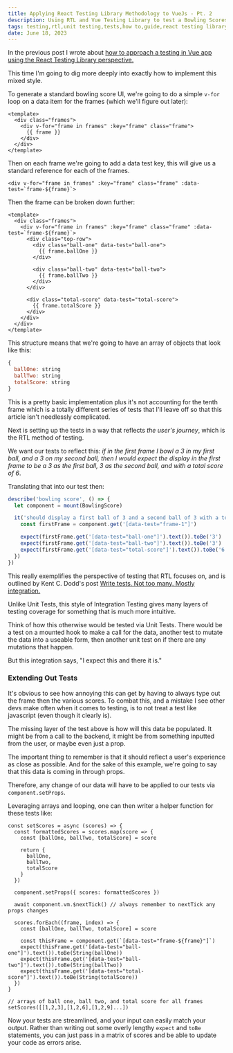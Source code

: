 ```yaml
---
title: Applying React Testing Library Methodology to VueJs - Pt. 2
description: Using RTL and Vue Testing Library to test a Bowling Scores App
tags: testing,rtl,unit testing,tests,how to,guide,react testing library,tdd,test driven domain
date: June 18, 2023
---
```


In the previous post I wrote about [how to approach a testing in Vue app using the React Testing Library perspective.](/src//assets/articles/11-applying-rtl-to-vue-testing)

This time I'm going to dig more deeply into exactly how to implement this mixed style.

To generate a standard bowling score UI, we're going to do a simple `v-for` loop on a data item for the frames (which we'll figure out later):

```vue
<template>
  <div class="frames">
    <div v-for="frame in frames" :key="frame" class="frame">
      {{ frame }}
    </div>
  </div>
</template>
```

Then on each frame we're going to add a data test key, this will give us a standard reference for each of the frames.

```vue
<div v-for="frame in frames" :key="frame" class="frame" :data-test=`frame-${frame}`>
```

Then the frame can be broken down further:

```vue
<template>
  <div class="frames">
    <div v-for="frame in frames" :key="frame" class="frame" :data-test=`frame-${frame}`>
      <div class="top-row">
        <div class="ball-one" data-test="ball-one">
          {{ frame.ballOne }}
        </div>

        <div class="ball-two" data-test="ball-two">
          {{ frame.ballTwo }}
        </div>
      </div>

      <div class="total-score" data-test="total-score">
        {{ frame.totalScore }}
      </div>
    </div>
  </div>
</template>
```

This structure means that we're going to have an array of objects that look like this:

```javascript
{
  ballOne: string
  ballTwo: string
  totalScore: string
}
```

This is a pretty basic implementation plus it's not accounting for the tenth frame which is a totally different series of tests that I'll leave off so that this article isn't needlessly complicated.

Next is setting up the tests in a way that reflects _the user's journey_, which is the RTL method of testing.

We want our tests to reflect this: _if in the first frame I bowl a 3 in my first ball, and a 3 on my second ball, then I would expect the display in the first frame to be a 3 as the first ball, 3 as the second ball, and with a total score of 6_.

Translating that into our test then:

```javascript
describe('bowling score', () => {
  let component = mount(BowlingScore)

  it('should display a first ball of 3 and a second ball of 3 with a total score of 6 in frame to match the score', () => {
    const firstFrame = component.get('[data-test="frame-1"]')

    expect(firstFrame.get('[data-test="ball-one"]').text()).toBe('3')
    expect(firstFrame.get('[data-test="ball-two"]').text()).toBe('3')
    expect(firstFrame.get('[data-test="total-score"]').text()).toBe('6')
  })
})
```

This really exemplifies the perspective of testing that RTL focuses on, and is outlined by Kent C. Dodd's post [Write tests. Not too many. Mostly integration.](https://kentcdodds.com/blog/write-tests)

Unlike Unit Tests, this style of Integration Testing gives many layers of testing coverage for something that is much more intuitive.

Think of how this otherwise would be tested via Unit Tests. There would be a test on a mounted hook to make a call for the data, another test to mutate the data into a useable form, then another unit test on if there are any mutations that happen.

But this integration says, "I expect this and there it is."

### Extending Out Tests

It's obvious to see how annoying this can get by having to always type out the frame then the various scores. To combat this, and a mistake I see other devs make often when it comes to testing, is to not treat a test like javascript (even though it clearly is).

The missing layer of the test above is how will this data be populated. It might be from a call to the backend, it might be from something inputted from the user, or maybe even just a prop.

The important thing to remember is that it should reflect a user's experience as close as possible. And for the sake of this example, we're going to say that this data is coming in through props.

Therefore, any change of our data will have to be applied to our tests via `component.setProps`.

Leveraging arrays and looping, one can then writer a helper function for these tests like:

```
const setScores = async (scores) => {
  const formattedScores = scores.map(score => {
    const [ballOne, ballTwo, totalScore] = score

    return {
      ballOne,
      ballTwo,
      totalScore
    }
  })

  component.setProps({ scores: formattedScores })

  await component.vm.$nextTick() // always remember to nextTick any props changes

  scores.forEach((frame, index) => {
    const [ballOne, ballTwo, totalScore] = score

    const thisFrame = component.get(`[data-test="frame-${frame}"]`)
    expect(thisFrame.get('[data-test="ball-one"]').text()).toBe(String(ballOne))
    expect(thisFrame.get('[data-test="ball-two"]').text()).toBe(String(ballTwo))
    expect(thisFrame.get('[data-test="total-score"]').text()).toBe(String(totalScore))
  })  
}

// arrays of ball one, ball two, and total score for all frames
setScores([[1,2,3],[1,2,6],[1,2,9]...])
```

Now your tests are streamlined, and your input can easily match your output. Rather than writing out some overly lengthy `expect` and `toBe` statements, you can just pass in a matrix of scores and be able to update your code as errors arise.
